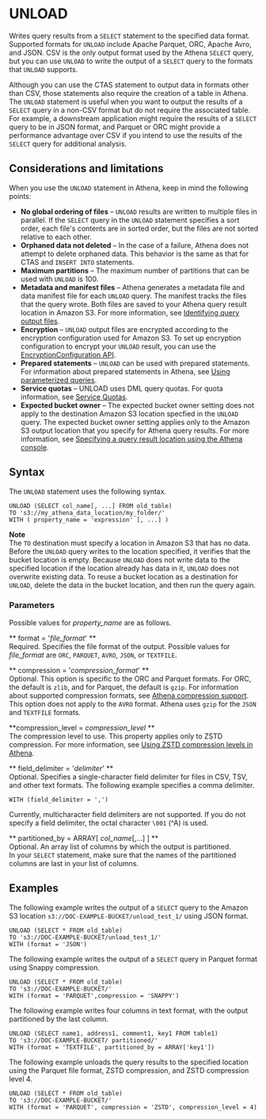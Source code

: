 # UNLOAD<a name="unload"></a>

Writes query results from a `SELECT` statement to the specified data format\. Supported formats for `UNLOAD` include Apache Parquet, ORC, Apache Avro, and JSON\. CSV is the only output format used by the Athena `SELECT` query, but you can use `UNLOAD` to write the output of a `SELECT` query to the formats that `UNLOAD` supports\.

Although you can use the CTAS statement to output data in formats other than CSV, those statements also require the creation of a table in Athena\. The `UNLOAD` statement is useful when you want to output the results of a `SELECT` query in a non\-CSV format but do not require the associated table\. For example, a downstream application might require the results of a `SELECT` query to be in JSON format, and Parquet or ORC might provide a performance advantage over CSV if you intend to use the results of the `SELECT` query for additional analysis\.

## Considerations and limitations<a name="unload-considerations-and-limitations"></a>

When you use the `UNLOAD` statement in Athena, keep in mind the following points:
+ **No global ordering of files** – `UNLOAD` results are written to multiple files in parallel\. If the `SELECT` query in the `UNLOAD` statement specifies a sort order, each file's contents are in sorted order, but the files are not sorted relative to each other\.
+ **Orphaned data not deleted** – In the case of a failure, Athena does not attempt to delete orphaned data\. This behavior is the same as that for CTAS and `INSERT INTO` statements\.
+ **Maximum partitions** – The maximum number of partitions that can be used with `UNLOAD` is 100\.
+ **Metadata and manifest files** – Athena generates a metadata file and data manifest file for each `UNLOAD` query\. The manifest tracks the files that the query wrote\. Both files are saved to your Athena query result location in Amazon S3\. For more information, see [Identifying query output files](querying.md#querying-identifying-output-files)\.
+ **Encryption** – `UNLOAD` output files are encrypted according to the encryption configuration used for Amazon S3\. To set up encryption configuration to encrypt your `UNLOAD` result, you can use the [EncryptionConfiguration API](https://docs.aws.amazon.com/athena/latest/APIReference/API_EncryptionConfiguration.html)\.
+ **Prepared statements** – `UNLOAD` can be used with prepared statements\. For information about prepared statements in Athena, see [Using parameterized queries](querying-with-prepared-statements.md)\.
+ **Service quotas** – UNLOAD uses DML query quotas\. For quota information, see [Service Quotas](service-limits.md)\.
+ **Expected bucket owner** – The expected bucket owner setting does not apply to the destination Amazon S3 location specfied in the `UNLOAD` query\. The expected bucket owner setting applies only to the Amazon S3 output location that you specify for Athena query results\. For more information, see [Specifying a query result location using the Athena console](querying.md#query-results-specify-location-console)\.

## Syntax<a name="unload-syntax"></a>

The `UNLOAD` statement uses the following syntax\.

```
UNLOAD (SELECT col_name[, ...] FROM old_table) 
TO 's3://my_athena_data_location/my_folder/' 
WITH ( property_name = 'expression' [, ...] )
```

**Note**  
The `TO` destination must specify a location in Amazon S3 that has no data\. Before the `UNLOAD` query writes to the location specified, it verifies that the bucket location is empty\. Because `UNLOAD` does not write data to the specified location if the location already has data in it, `UNLOAD` does not overwrite existing data\. To reuse a bucket location as a destination for `UNLOAD`, delete the data in the bucket location, and then run the query again\. 

### Parameters<a name="unload-parameters"></a>

Possible values for *property\_name* are as follows\.

** format = '*file\_format*' **  
Required\. Specifies the file format of the output\. Possible values for *file\_format* are `ORC`, `PARQUET`, `AVRO`, `JSON`, or `TEXTFILE`\.

** compression = '*compression\_format*' **  
Optional\. This option is specific to the ORC and Parquet formats\. For ORC, the default is `zlib`, and for Parquet, the default is `gzip`\. For information about supported compression formats, see [Athena compression support](https://docs.aws.amazon.com/athena/latest/ug/compression-formats.html)\.   
This option does not apply to the `AVRO` format\. Athena uses `gzip` for the `JSON` and `TEXTFILE` formats\.

**compression\_level = *compression\_level* **  
The compression level to use\. This property applies only to ZSTD compression\. For more information, see [Using ZSTD compression levels in Athena](compression-support-zstd-levels.md)\.

** field\_delimiter = '*delimiter*' **  
Optional\. Specifies a single\-character field delimiter for files in CSV, TSV, and other text formats\. The following example specifies a comma delimiter\.  

```
WITH (field_delimiter = ',')
```
Currently, multicharacter field delimiters are not supported\. If you do not specify a field delimiter, the octal character `\001` \(^A\) is used\.

** partitioned\_by = ARRAY\[ *col\_name*\[,\.\.\.\] \] **  
Optional\. An array list of columns by which the output is partitioned\.  
In your `SELECT` statement, make sure that the names of the partitioned columns are last in your list of columns\. 

## Examples<a name="unload-examples"></a>

The following example writes the output of a `SELECT` query to the Amazon S3 location `s3://DOC-EXAMPLE-BUCKET/unload_test_1/` using JSON format\.

```
UNLOAD (SELECT * FROM old_table) 
TO 's3://DOC-EXAMPLE-BUCKET/unload_test_1/' 
WITH (format = 'JSON')
```

The following example writes the output of a `SELECT` query in Parquet format using Snappy compression\.

```
UNLOAD (SELECT * FROM old_table) 
TO 's3://DOC-EXAMPLE-BUCKET/' 
WITH (format = 'PARQUET',compression = 'SNAPPY')
```

The following example writes four columns in text format, with the output partitioned by the last column\.

```
UNLOAD (SELECT name1, address1, comment1, key1 FROM table1) 
TO 's3://DOC-EXAMPLE-BUCKET/ partitioned/' 
WITH (format = 'TEXTFILE', partitioned_by = ARRAY['key1'])
```

The following example unloads the query results to the specified location using the Parquet file format, ZSTD compression, and ZSTD compression level 4\.

```
UNLOAD (SELECT * FROM old_table) 
TO 's3://DOC-EXAMPLE-BUCKET/' 
WITH (format = 'PARQUET', compression = 'ZSTD', compression_level = 4)
```